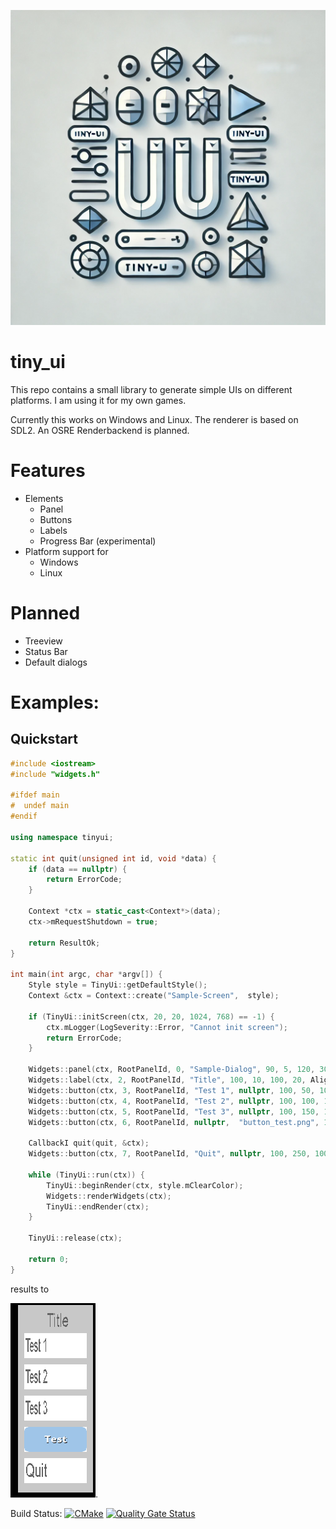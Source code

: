 <p align="center">
  <img src="https://github.com/kimkulling/tiny_ui/blob/main/assets/images/tinyui_logo.webp" />
</p>

# tiny_ui
This repo contains a small library to generate simple UIs on different platforms. I am using it for my own games.

Currently this works on Windows and Linux. The renderer is based on SDL2. An OSRE Renderbackend is planned.

# Features
- Elements
  - Panel
  - Buttons
  - Labels
  - Progress Bar (experimental)
- Platform support for
  - Windows
  - Linux
 
# Planned
- Treeview
- Status Bar
- Default dialogs

# Examples:
## Quickstart

```cpp
#include <iostream>
#include "widgets.h"

#ifdef main
#  undef main
#endif

using namespace tinyui;

static int quit(unsigned int id, void *data) {
    if (data == nullptr) {
        return ErrorCode;
    }
    
    Context *ctx = static_cast<Context*>(data);
    ctx->mRequestShutdown = true;

    return ResultOk;
}

int main(int argc, char *argv[]) {
    Style style = TinyUi::getDefaultStyle();
    Context &ctx = Context::create("Sample-Screen",  style);

    if (TinyUi::initScreen(ctx, 20, 20, 1024, 768) == -1) {
        ctx.mLogger(LogSeverity::Error, "Cannot init screen");
        return ErrorCode;
    }

    Widgets::panel(ctx, RootPanelId, 0, "Sample-Dialog", 90, 5, 120, 300, nullptr);
    Widgets::label(ctx, 2, RootPanelId, "Title", 100, 10, 100, 20, Alignment::Center);
    Widgets::button(ctx, 3, RootPanelId, "Test 1", nullptr, 100, 50, 100, 40, nullptr);
    Widgets::button(ctx, 4, RootPanelId, "Test 2", nullptr, 100, 100, 100, 40, nullptr);
    Widgets::button(ctx, 5, RootPanelId, "Test 3", nullptr, 100, 150, 100, 40, nullptr);
    Widgets::button(ctx, 6, RootPanelId, nullptr,  "button_test.png", 100, 200, 100, 40, nullptr);

    CallbackI quit(quit, &ctx);
    Widgets::button(ctx, 7, RootPanelId, "Quit", nullptr, 100, 250, 100, 40, &quit);

    while (TinyUi::run(ctx)) {
        TinyUi::beginRender(ctx, style.mClearColor);
        Widgets::renderWidgets(ctx);
        TinyUi::endRender(ctx);
    }

    TinyUi::release(ctx);

    return 0;
}

```
results to

![Sample screen](assets/images/sample1.png "The sample screen").

Build Status: [![CMake](https://github.com/kimkulling/tiny_ui/actions/workflows/cmake.yml/badge.svg)](https://github.com/kimkulling/tiny_ui/actions/workflows/cmake.yml)
[![Quality Gate Status](https://sonarcloud.io/api/project_badges/measure?project=kimkulling_tiny_ui&metric=alert_status)](https://sonarcloud.io/summary/new_code?id=kimkulling_tiny_ui)
